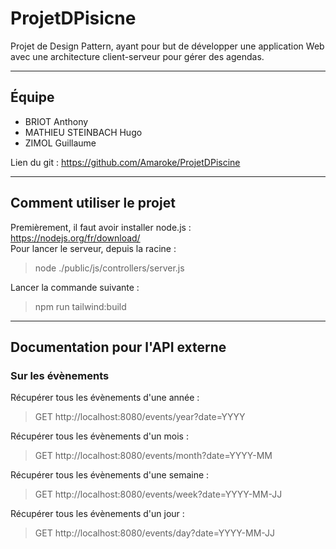 # ProjetDPisicne

Projet de Design Pattern, ayant pour but de développer une application Web avec une architecture client-serveur
pour gérer des agendas.

-----

## Équipe

* BRIOT Anthony
* MATHIEU STEINBACH Hugo
* ZIMOL Guillaume

Lien du git : https://github.com/Amaroke/ProjetDPiscine

-----

## Comment utiliser le projet

Premièrement, il faut avoir installer node.js : <br>
https://nodejs.org/fr/download/ <br>
Pour lancer le serveur, depuis la racine : <br>
> node ./public/js/controllers/server.js

Lancer la commande suivante : <br>
> npm run tailwind:build


-----

## Documentation pour l'API externe

### Sur les évènements

Récupérer tous les évènements d'une année : <br>
> GET http://localhost:8080/events/year?date=YYYY

Récupérer tous les évènements d'un mois : <br>
> GET http://localhost:8080/events/month?date=YYYY-MM

Récupérer tous les évènements d'une semaine : <br>
> GET http://localhost:8080/events/week?date=YYYY-MM-JJ

Récupérer tous les évènements d'un jour : <br>
> GET http://localhost:8080/events/day?date=YYYY-MM-JJ